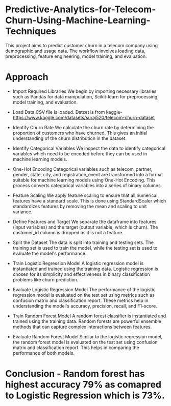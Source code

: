 # Predictive-Analytics-for-Telecom-Churn-Using-Machine-Learning-Techniques

This project aims to predict customer churn in a telecom company using demographic and usage data. The workflow involves loading data, preprocessing, feature engineering, model training, and evaluation.

# Approach
* Import Required Libraries
  We begin by importing necessary libraries such as Pandas for data manipulation, Scikit-learn for preprocessing, model training, and evaluation.
* Load Data
  CSV file is loaded. Datset is from kaggle- https://www.kaggle.com/datasets/suraj520/telecom-churn-dataset

* Identify Churn Rate
We calculate the churn rate by determining the proportion of customers who have churned. This gives an initial understanding of the churn distribution in the dataset.

* Identify Categorical Variables
We inspect the data to identify categorical variables which need to be encoded before they can be used in machine learning models.

* One-Hot Encoding
Categorical variables such as telecom_partner, gender, state, city, and registration_event are transformed into a format suitable for machine learning models using One-Hot Encoding. This process converts categorical variables into a series of binary columns.

* Feature Scaling
We apply feature scaling to ensure that all numerical features have a standard scale. This is done using StandardScaler which standardizes features by removing the mean and scaling to unit variance.

* Define Features and Target
We separate the dataframe into features (input variables) and the target (output variable, which is churn). The customer_id column is dropped as it is not a feature.

* Split the Dataset
The data is split into training and testing sets. The training set is used to train the model, while the testing set is used to evaluate the model's performance.

* Train Logistic Regression Model
A logistic regression model is instantiated and trained using the training data. Logistic regression is chosen for its simplicity and effectiveness in binary classification problems like churn prediction.

* Evaluate Logistic Regression Model
The performance of the logistic regression model is evaluated on the test set using metrics such as confusion matrix and classification report. These metrics help in understanding the model's accuracy, precision, recall, and F1-score.

* Train Random Forest Model
A random forest classifier is instantiated and trained using the training data. Random forests are powerful ensemble methods that can capture complex interactions between features.

*  Evaluate Random Forest Model
Similar to the logistic regression model, the random forest model is evaluated on the test set using confusion matrix and classification report. This helps in comparing the performance of both models.

# Conclusion - Random forest has highest accuracy 79% as comapred to Logistic Regression  which is 73%.

